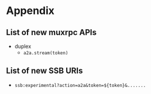 # Appendix

## List of new muxrpc APIs

- duplex
  - `a2a.stream(token)`

## List of new SSB URIs

- `ssb:experimental?action=a2a&token=${token}&.......`
